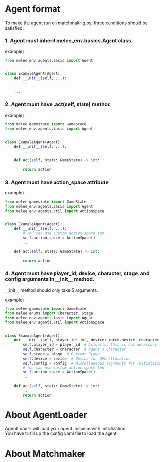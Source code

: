Agent format
============

To make the agent run on matchmaking.py, three conditions should be satisfied.
### 1. Agent must inherit **melee_env.basics.Agent** class.
example) 
```python
from melee_env.agents.basic import Agent


class ExampleAgent(Agent):
    def __init__(self, ...):
        ...
    
    ...
```

### 2. Agent must have **.act(self, state)** method
example)
```python
from melee.gamestate import GameState
from melee_env.agents.basic import Agent


class ExampleAgent(Agent):
    def __init__(self, ...):
        ...
    
    def act(self, state: GameState) -> int:
        ... 
        return action
```

### 3. Agent must have **action_space** attribute

example)
```python
from melee.gamestate import GameState
from melee_env.agents.basic import Agent
from melee_env.agents.util import ActionSpace


class ExampleAgent(Agent):
    def __init__(self, ...):
        # You can use custom action space too.
        self.action_space = ActionSpace()
        ...
    
    def act(self, state: GameState) -> int:
        ... 
        return action
```

### 4. Agent must have player_id, device, character, stage, and config arguments in \_\_init\_\_ method.

\_\_init\_\_ method should only take 5 arguments. 

example)
```python
from melee.gamestate import GameState
from melee.enums import Character, Stage
from melee_env.agents.basic import Agent
from melee_env.agents.util import ActionSpace


class ExampleAgent(Agent):
    def __init__(self, player_id: int, device: torch.device, character: Character, stage: Stage, config: dict):
        self.player_id = player_id  # Actually, this is not necessary information.
        self.character = character  # Agent's Character
        self.stage = stage  # Current Stage
        self.device = device  # Device for GPU Allocation
        self.config = config  # Miscellaneous arguments for initializing the agent
        # You can use custom action space too.
        self.action_space = ActionSpace()
        ...
    
    def act(self, state: GameState) -> int:
        ... 
        return action
```

About AgentLoader
=================
AgentLoader will load your agent instance with initialization.  
You have to fill up the config yaml file to load the agent.


About Matchmaker
================